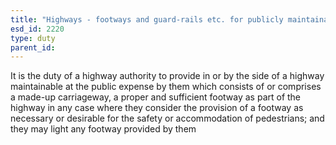```yaml
---
title: "Highways - footways and guard-rails etc. for publicly maintainable highways"
esd_id: 2220
type: duty
parent_id:  
---
```


It is the duty of a highway authority to provide in or by the side of a highway maintainable at the public expense by them which consists of or comprises a made-up carriageway, a proper and sufficient footway as part of the highway in any case where they consider the provision of a footway as necessary or desirable for the safety or accommodation of pedestrians; and they may light any footway provided by them

